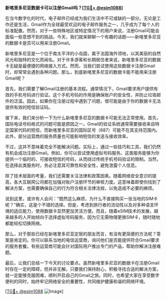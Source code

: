 **新喀里多尼亚数据卡可以注册Gmail吗？[[TG💪+ @esim1088](https://t.me/s/esim1088)]**

在当今数字化的时代，电子邮件已经成为我们生活中不可或缺的一部分。无论是工作还是生活，Gmail作为全球最受欢迎的电子邮件服务之一，几乎成为了每个人的标准配置。然而，对于一些特殊地区或特定情况下的用户来说，注册Gmail可能会面临一些意想不到的挑战。今天，我们就来聊聊一个有趣的话题——新喀里多尼亚的数据卡是否可以用来注册Gmail。

新喀里多尼亚是一个位于南太平洋的小岛国，属于法国海外领地，以其美丽的自然风光和独特的文化而闻名。对于许多游客和长期居住者来说，新喀里多尼亚的数据卡无疑是最便捷的网络接入方式。然而，当我们尝试使用这些数据卡注册Gmail时，却常常会遇到各种问题。那么，到底新喀里多尼亚的数据卡能不能用来注册Gmail呢？

首先，我们需要了解Gmail注册的基本流程。通常情况下，Gmail要求用户提供有效的手机号码进行验证。这个手机号码的作用是确保账户的安全性，并防止垃圾邮件的泛滥。因此，如果你在注册过程中遇到了问题，很可能是由于你的数据卡无法提供有效的短信验证码。

接下来，我们来分析一下为什么新喀里多尼亚的数据卡可能无法正常使用。首先，国际电话号码格式的问题可能是原因之一。Gmail的验证系统通常需要接收来自特定国家代码的短信，而新喀里多尼亚的国际区号（687）可能不在其支持范围内。此外，部分运营商的服务质量也可能影响短信的发送与接收效率。

不过，这并不意味着完全不能解决问题。实际上，通过一些技巧和工具，我们仍然有机会成功注册Gmail。例如，你可以尝试使用虚拟号码服务。这类服务能够为你提供一个临时的、可接收短信的号码，从而绕过传统手机号码验证的限制。当然，在选择此类服务时，务必注意其可靠性和安全性，避免泄露个人信息。

除了技术层面的考量，我们还需要关注法律和政策因素。随着网络安全意识的提高，各大互联网公司都在加强对账户注册环节的审核力度。这意味着即使你找到了解决方案，也需要确保自己的行为符合相关法律法规，以免造成不必要的麻烦。

说到这里，或许有人会问：“既然这么麻烦，为什么不直接购买一张当地的SIM卡呢？”确实，这是个不错的选择。但是，考虑到旅行者的流动性以及对多种语言环境的适应能力，使用数据卡显然更加灵活方便。而且，随着eSIM技术的发展，越来越多的人开始倾向于选择虚拟号码服务，因为它无需物理更换SIM卡，随时随地都能轻松切换网络。

那么，对于那些已经在新喀里多尼亚定居的朋友而言，有没有更简便的方法呢？答案是肯定的。你可以联系当地的电信运营商，询问他们是否能提供符合Gmail要求的服务套餐。有些运营商可能会针对国际用户推出专门的产品，帮助你解决注册难题。

最后，让我们总结一下今天的讨论要点。虽然新喀里多尼亚的数据卡在注册Gmail时存在一定的障碍，但并非无解。只要我们保持耐心，积极寻找合适的解决方案，就一定能够克服困难，顺利开启自己的Gmail之旅。同时，也希望大家在享受数字便利的同时，始终牢记网络安全的重要性，共同维护健康和谐的网络环境。

[[TG💪+ @esim1088](https://t.me/s/esim1088) ![Image](https://i.postimg.cc/4NQfJmqS/Snipaste-2025-05-13-00-14-12.png)]